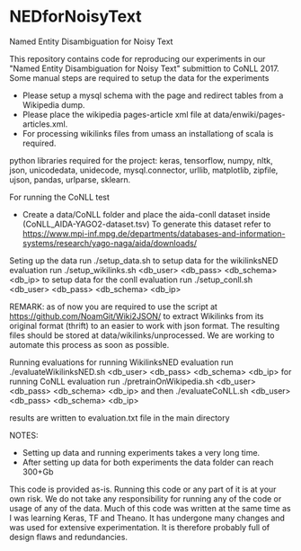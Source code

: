 # NEDforNoisyText
Named Entity Disambiguation for Noisy Text

This repository contains code for reproducing our experiments in our "Named Entity Disambiguation for Noisy Text" submittion to CoNLL 2017.
Some manual steps are required to setup the data for the experiments

- Please setup a mysql schema with the page and redirect tables from a Wikipedia dump.
- Please place the wikipedia pages-article xml file at data/enwiki/pages-articles.xml.
- For processing wikilinks files from umass an installationg of scala is required.

python libraries required for the project: keras, tensorflow, numpy, nltk, json, unicodedata, unidecode, mysql.connector, urllib, matplotlib, zipfile, ujson, pandas, urlparse, sklearn.

For running the CoNLL test

- Create a data/CoNLL folder and place the aida-conll dataset inside (CoNLL_AIDA-YAGO2-dataset.tsv)
To generate this dataset refer to https://www.mpi-inf.mpg.de/departments/databases-and-information-systems/research/yago-naga/aida/downloads/


Seting up the data
run ./setup_data.sh
to setup data for the wikilinksNED evaluation run ./setup_wikilinks.sh <db_user> <db_pass> <db_schema> <db_ip>
to setup data for the conll evaluation run ./setup_conll.sh <db_user> <db_pass> <db_schema> <db_ip>

REMARK: as of now you are required to use the script at https://github.com/NoamGit/Wiki2JSON/ to extract Wikilinks from its original format (thrift) to an easier to work with json format. The resulting files should be stored at data/wikilinks/unprocessed. We are working to automate this process as soon as possible.

Running evaluations
for running WikilinksNED evaluation run ./evaluateWikilinksNED.sh <db_user> <db_pass> <db_schema> <db_ip>
for running CoNLL evaluation run ./pretrainOnWikipedia.sh <db_user> <db_pass> <db_schema> <db_ip>
and then ./evaluateCoNLL.sh <db_user> <db_pass> <db_schema> <db_ip>


results are written to evaluation.txt file in the main directory

NOTES:
- Setting up data and running experiments takes a very long time.
- After setting up data for both experiments the data folder can reach 300+Gb

This code is provided as-is. Running this code or any part of it is at your own risk. We do not take any responsibility for running any of the code or usage of any of the data. 
Much of this code was written at the same time as I was learning Keras, TF and Theano. It has undergone many changes and was used for extensive experimentation. It is therefore probably full of design flaws and redundancies. 

